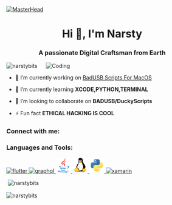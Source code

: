 [![MasterHead](https://botanicalpaperworks.com/wp-content/uploads/legacy/EarthBanner.jpg)](https://github.com/narstybits)
<h1 align="center">Hi 👋, I'm Narsty</h1>
<h3 align="center">A passionate Digital Craftsman from Earth</h3>
<img align="right" alt="Coding" width="400" src="https://thumbs.gfycat.com/KindDistortedIrrawaddydolphin-size_restricted.gif">
<p align="left"> <img src="https://komarev.com/ghpvc/?username=narstybits&label=Profile%20views&color=0e75b6&style=flat" alt="narstybits" /> </p>

- 🔭 I’m currently working on [BadUSB Scripts For MacOS](https://github.com/narstybits/MacOS-DuckyScripts)

- 🌱 I’m currently learning **XCODE,PYTHON,TERMINAL**

- 👯 I’m looking to collaborate on **BADUSB/DuckyScripts**

- ⚡ Fun fact **ETHICAL HACKING IS COOL**

<h3 align="left">Connect with me:</h3>
<p align="left">
</p>

<h3 align="left">Languages and Tools:</h3>
<p align="left"> <a href="https://flutter.dev" target="_blank" rel="noreferrer"> <img src="https://www.vectorlogo.zone/logos/flutterio/flutterio-icon.svg" alt="flutter" width="40" height="40"/> </a> <a href="https://graphql.org" target="_blank" rel="noreferrer"> <img src="https://www.vectorlogo.zone/logos/graphql/graphql-icon.svg" alt="graphql" width="40" height="40"/> </a> <a href="https://www.java.com" target="_blank" rel="noreferrer"> <img src="https://raw.githubusercontent.com/devicons/devicon/master/icons/java/java-original.svg" alt="java" width="40" height="40"/> </a> <a href="https://www.linux.org/" target="_blank" rel="noreferrer"> <img src="https://raw.githubusercontent.com/devicons/devicon/master/icons/linux/linux-original.svg" alt="linux" width="40" height="40"/> </a> <a href="https://www.python.org" target="_blank" rel="noreferrer"> <img src="https://raw.githubusercontent.com/devicons/devicon/master/icons/python/python-original.svg" alt="python" width="40" height="40"/> </a> <a href="https://dotnet.microsoft.com/apps/xamarin" target="_blank" rel="noreferrer"> <img src="https://raw.githubusercontent.com/detain/svg-logos/780f25886640cef088af994181646db2f6b1a3f8/svg/xamarin.svg" alt="xamarin" width="40" height="40"/> </a> </p>

<p>&nbsp;<img align="center" src="https://github-readme-stats.vercel.app/api?username=narstybits&show_icons=true&locale=en" alt="narstybits" /></p>

<p><img align="center" src="https://github-readme-streak-stats.herokuapp.com/?user=narstybits&" alt="narstybits" /></p>
